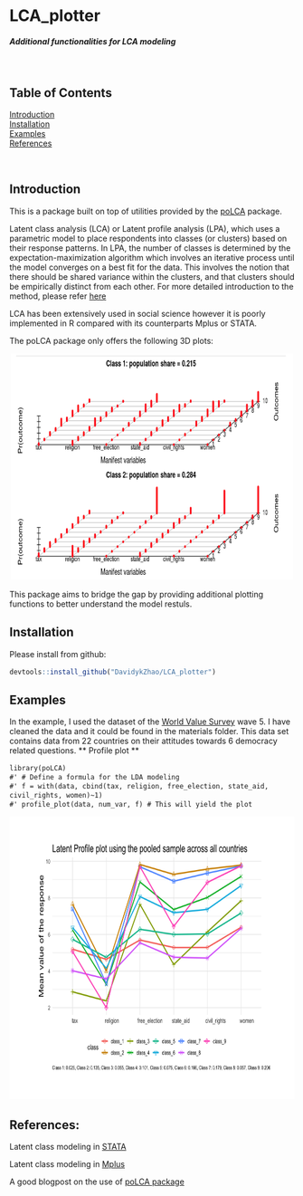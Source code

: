 



# LCA_plotter
##### Additional functionalities for LCA modeling


<br>


## Table of Contents  

[Introduction](#introduction)  
[Installation](#installation)  
[Examples](#examples)  
[References](#references)


<br>

## Introduction
This is a package built on top of utilities provided by the [poLCA](https://cran.r-project.org/web/packages/poLCA/index.html) package. 

Latent class analysis (LCA) or Latent profile analysis (LPA), which uses a parametric model to place respondents into classes (or clusters) based on 
their response patterns. In LPA, the number of classes is determined by the expectation-maximization algorithm 
which involves an iterative process until the model converges on a best fit for the data. 
This involves the notion that there should be shared variance within the clusters, and that clusters should be 
empirically distinct from each other. For more detailed introduction to the method, please refer [here](https://stats.idre.ucla.edu/mplus/seminars/lca/)

LCA has been extensively used in social science however it is poorly implemented in R compared with its counterparts Mplus or STATA.

The poLCA package only offers the following 3D plots:

<p align="center">
  <img src = "https://github.com/DavidykZhao/LCA_plotter/blob/master/materials/3dplot.png" width="500" height="400"/>
</p>

This package aims to bridge the gap by providing additional plotting functions to better understand the model restuls.


## Installation

Please install from github:
``` r
devtools::install_github("DavidykZhao/LCA_plotter")
```

## Examples

In the example, I used the dataset of the [World Value Survey](http://www.worldvaluessurvey.org/wvs.jsp) wave 5. I have cleaned the data and it 
could be found in the materials folder. This data set contains data from 22 countries on their attitudes towards 6 democracy related questions.
** Profile plot **

```{r}
library(poLCA)
#' # Define a formula for the LDA modeling
#' f = with(data, cbind(tax, religion, free_election, state_aid, civil_rights, women)~1)
#' profile_plot(data, num_var, f) # This will yield the plot
```
<p align="center">
  <img src = "https://github.com/DavidykZhao/LCA_plotter/blob/master/materials/profile_plot_pooled.png" width="600" height="500"/>
</p>



## References:
Latent class modeling in [STATA](https://www.stata.com/features/overview/latent-class-analysis/) 


Latent class modeling in [Mplus](https://stats.idre.ucla.edu/mplus/seminars/lca/)


A good blogpost on the use of [poLCA package](https://statistics.ohlsen-web.de/latent-class-analysis-polca/)
